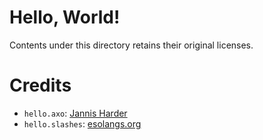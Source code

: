 # Hello, World!

Contents under this directory retains their original licenses.

# Credits

* `hello.axo`: [Jannis Harder](https://web.archive.org/web/20070613213109/http://www.harderweb.de/jix/langs/axo/_src/helloworld.axo)
* `hello.slashes`: [esolangs.org](https://esolangs.org/wiki////)